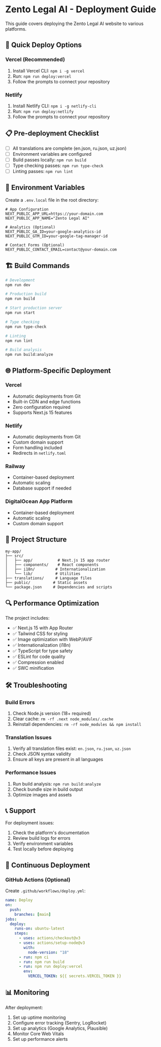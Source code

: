 # Zento Legal AI - Deployment Guide

This guide covers deploying the Zento Legal AI website to various platforms.

## 🚀 Quick Deploy Options

### Vercel (Recommended)

1. Install Vercel CLI: `npm i -g vercel`
2. Run: `npm run deploy:vercel`
3. Follow the prompts to connect your repository

### Netlify

1. Install Netlify CLI: `npm i -g netlify-cli`
2. Run: `npm run deploy:netlify`
3. Follow the prompts to connect your repository

## 📋 Pre-deployment Checklist

- [ ] All translations are complete (en.json, ru.json, uz.json)
- [ ] Environment variables are configured
- [ ] Build passes locally: `npm run build`
- [ ] Type checking passes: `npm run type-check`
- [ ] Linting passes: `npm run lint`

## 🔧 Environment Variables

Create a `.env.local` file in the root directory:

```env
# App Configuration
NEXT_PUBLIC_APP_URL=https://your-domain.com
NEXT_PUBLIC_APP_NAME="Zento Legal AI"

# Analytics (Optional)
NEXT_PUBLIC_GA_ID=your-google-analytics-id
NEXT_PUBLIC_GTM_ID=your-google-tag-manager-id

# Contact Forms (Optional)
NEXT_PUBLIC_CONTACT_EMAIL=contact@your-domain.com
```

## 🏗️ Build Commands

```bash
# Development
npm run dev

# Production build
npm run build

# Start production server
npm run start

# Type checking
npm run type-check

# Linting
npm run lint

# Build analysis
npm run build:analyze
```

## 🌐 Platform-Specific Deployment

### Vercel

- Automatic deployments from Git
- Built-in CDN and edge functions
- Zero configuration required
- Supports Next.js 15 features

### Netlify

- Automatic deployments from Git
- Custom domain support
- Form handling included
- Redirects in `netlify.toml`

### Railway

- Container-based deployment
- Automatic scaling
- Database support if needed

### DigitalOcean App Platform

- Container-based deployment
- Automatic scaling
- Custom domain support

## 📁 Project Structure

```
my-app/
├── src/
│   ├── app/           # Next.js 15 app router
│   ├── components/    # React components
│   ├── i18n/         # Internationalization
│   └── lib/          # Utilities
├── translations/     # Language files
├── public/          # Static assets
└── package.json     # Dependencies and scripts
```

## 🔍 Performance Optimization

The project includes:

- ✅ Next.js 15 with App Router
- ✅ Tailwind CSS for styling
- ✅ Image optimization with WebP/AVIF
- ✅ Internationalization (i18n)
- ✅ TypeScript for type safety
- ✅ ESLint for code quality
- ✅ Compression enabled
- ✅ SWC minification

## 🛠️ Troubleshooting

### Build Errors

1. Check Node.js version (18+ required)
2. Clear cache: `rm -rf .next node_modules/.cache`
3. Reinstall dependencies: `rm -rf node_modules && npm install`

### Translation Issues

1. Verify all translation files exist: `en.json`, `ru.json`, `uz.json`
2. Check JSON syntax validity
3. Ensure all keys are present in all languages

### Performance Issues

1. Run build analysis: `npm run build:analyze`
2. Check bundle size in build output
3. Optimize images and assets

## 📞 Support

For deployment issues:

1. Check the platform's documentation
2. Review build logs for errors
3. Verify environment variables
4. Test locally before deploying

## 🔄 Continuous Deployment

### GitHub Actions (Optional)

Create `.github/workflows/deploy.yml`:

```yaml
name: Deploy
on:
  push:
    branches: [main]
jobs:
  deploy:
    runs-on: ubuntu-latest
    steps:
      - uses: actions/checkout@v3
      - uses: actions/setup-node@v3
        with:
          node-version: "18"
      - run: npm ci
      - run: npm run build
      - run: npm run deploy:vercel
        env:
          VERCEL_TOKEN: ${{ secrets.VERCEL_TOKEN }}
```

## 📊 Monitoring

After deployment:

1. Set up uptime monitoring
2. Configure error tracking (Sentry, LogRocket)
3. Set up analytics (Google Analytics, Plausible)
4. Monitor Core Web Vitals
5. Set up performance alerts
